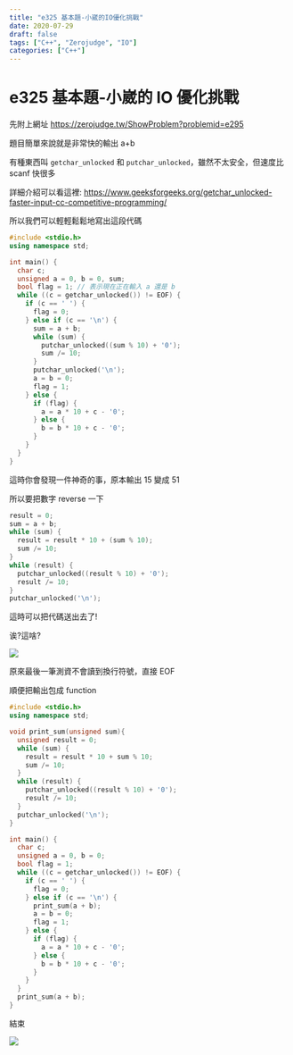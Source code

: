 ```yaml
---
title: "e325 基本題-小崴的IO優化挑戰"
date: 2020-07-29
draft: false
tags: ["C++", "Zerojudge", "IO"]
categories: ["C++"]
---
```


# e325 基本題-小崴的 IO 優化挑戰

先附上網址 https://zerojudge.tw/ShowProblem?problemid=e295

題目簡單來說就是非常快的輸出 a+b

有種東西叫 `getchar_unlocked` 和 `putchar_unlocked`，雖然不太安全，但速度比 scanf 快很多

詳細介紹可以看這裡: https://www.geeksforgeeks.org/getchar_unlocked-faster-input-cc-competitive-programming/

所以我們可以輕輕鬆鬆地寫出這段代碼

```c++
#include <stdio.h>
using namespace std;

int main() {
  char c;
  unsigned a = 0, b = 0, sum;
  bool flag = 1; // 表示現在正在輸入 a 還是 b
  while ((c = getchar_unlocked()) != EOF) {
    if (c == ' ') {
      flag = 0;
    } else if (c == '\n') {
      sum = a + b;
      while (sum) {
        putchar_unlocked((sum % 10) + '0');
        sum /= 10;
      }
      putchar_unlocked('\n');
      a = b = 0;
      flag = 1;
    } else {
      if (flag) {
        a = a * 10 + c - '0';
      } else {
        b = b * 10 + c - '0';
      }
    }
  }
}
```

這時你會發現一件神奇的事，原本輸出 15 變成 51

所以要把數字 reverse 一下

```c++
result = 0;
sum = a + b;
while (sum) {
  result = result * 10 + (sum % 10);
  sum /= 10;
}
while (result) {
  putchar_unlocked((result % 10) + '0');
  result /= 10;
}
putchar_unlocked('\n');
```

這時可以把代碼送出去了!

诶?這啥?

![](/img/e325-基本題-小崴的IO優化挑戰/WA.png)

原來最後一筆測資不會讀到換行符號，直接 EOF

順便把輸出包成 function

```c++
#include <stdio.h>
using namespace std;

void print_sum(unsigned sum){
  unsigned result = 0;
  while (sum) {
    result = result * 10 + sum % 10;
    sum /= 10;
  }
  while (result) {
    putchar_unlocked((result % 10) + '0');
    result /= 10;
  }
  putchar_unlocked('\n');
}

int main() {
  char c;
  unsigned a = 0, b = 0;
  bool flag = 1;
  while ((c = getchar_unlocked()) != EOF) {
    if (c == ' ') {
      flag = 0;
    } else if (c == '\n') {
      print_sum(a + b);
      a = b = 0;
      flag = 1;
    } else {
      if (flag) {
        a = a * 10 + c - '0';
      } else {
        b = b * 10 + c - '0';
      }
    }
  }
  print_sum(a + b);
}
```

結束

![](/img/e325-基本題-小崴的IO優化挑戰/AC.png)
